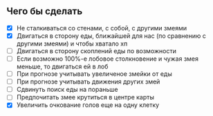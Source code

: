 ## Чего бы сделать
- [x] Не сталкиваться со стенами, с собой, с другими змеями
- [x] Двигаться в сторону еды, ближайшей для нас (по сравнению с другими змеями) и чтобы хватало хп
- [ ] Двигаться в сторону скоплений еды по возможности
- [ ] Если возможно 100%-е лобовое столкновение и чужая змея меньше, то двигаться ей в лоб 
- [ ] При прогнозе учитывать увеличеное змейки от еды
- [ ] При прогнозе учитывать движения других змей
- [ ] Сдвинуть поиск еды на пораньше
- [ ] Предпочитать змее крутиться в центре карты
- [x] Увеличить очкование голов еще на одну клетку
